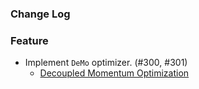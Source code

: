 ### Change Log

### Feature

* Implement `DeMo` optimizer. (#300, #301)
    * [Decoupled Momentum Optimization](https://arxiv.org/abs/2411.19870)
